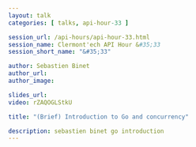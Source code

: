 ```yaml
---
layout: talk
categories: [ talks, api-hour-33 ]

session_url: /api-hours/api-hour-33.html
session_name: Clermont'ech API Hour &#35;33
session_short_name: "&#35;33"

author: Sebastien Binet
author_url:
author_image:

slides_url:
video: rZAQOGLStkU

title: "(Brief) Introduction to Go and concurrency"

description: sebastien binet go introduction
---
```




